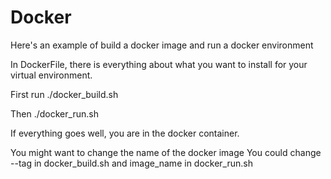 # Docker
Here's an example of build a docker image and run a docker environment

In DockerFile, there is everything about what you want to install for your virtual environment.

First run
./docker_build.sh

Then
./docker_run.sh

If everything goes well, you are in the docker container.

You might want to change the name of the docker image
You could change 
--tag in docker_build.sh
and
image_name in docker_run.sh
